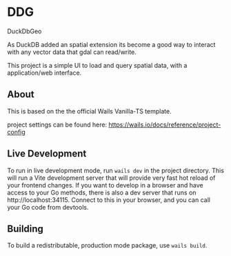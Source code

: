 # DDG

DuckDbGeo

As DuckDB added an spatial extension its become a good way to interact with any vector data that gdal can read/write.

This project is a simple UI to load and query spatial data, with a application/web interface.


## About


This is based on the the official Wails Vanilla-TS template.

project settings can be found here: https://wails.io/docs/reference/project-config

## Live Development

To run in live development mode, run `wails dev` in the project directory. This will run a Vite development
server that will provide very fast hot reload of your frontend changes. If you want to develop in a browser
and have access to your Go methods, there is also a dev server that runs on http://localhost:34115. Connect
to this in your browser, and you can call your Go code from devtools.

## Building

To build a redistributable, production mode package, use `wails build`.
